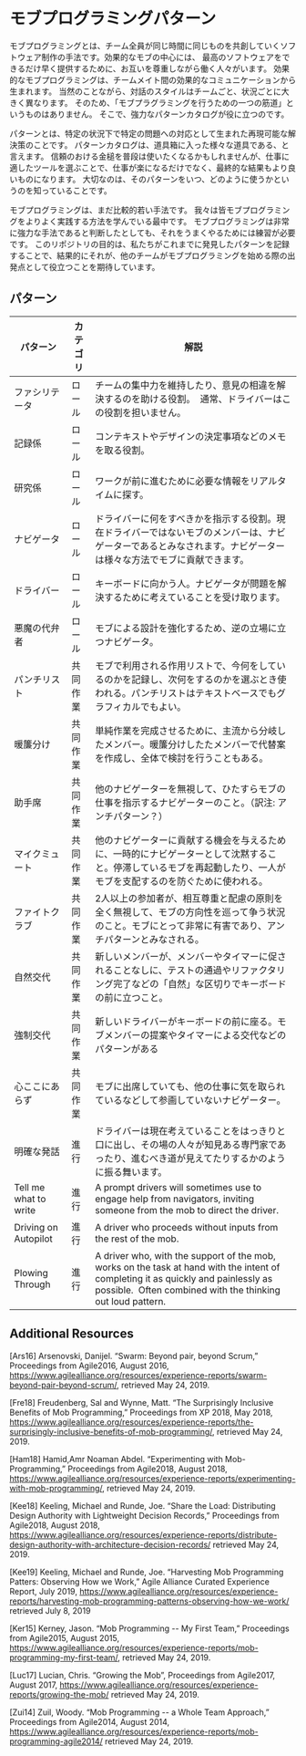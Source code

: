 # モブプログラミングパターン

モブプログラミングとは、チーム全員が同じ時間に同じものを共創していくソフトウェア制作の手法です。効果的なモブの中心には、
最高のソフトウェアをできるだけ早く提供するために、お互いを尊重しながら働く人々がいます。
効果的なモブプログラミングは、チームメイト間の効果的なコミュニケーションから生まれます。 
当然のことながら、対話のスタイルはチームごと、状況ごとに大きく異なります。 そのため、「モブプラグラミングを行うための一つの筋道」というものはありません。 
そこで、強力なパターンカタログが役に立つのです。

パターンとは、特定の状況下で特定の問題への対応として生まれた再現可能な解決策のことです。 パターンカタログは、道具箱に入った様々な道具である、と言えます。
信頼のおける金槌を普段は使いたくなるかもしれませんが、仕事に適したツールを選ぶことで、仕事が楽になるだけでなく、最終的な結果もより良いものになります。 
大切なのは、そのパターンをいつ、どのように使うかというのを知っていることです。

モブプログラミングは、まだ比較的若い手法です。 我々は皆モブプログラミングをよりよく実践する方法を学んでいる最中です。
モブプログラミングは非常に強力な手法であると判断したとしても、それをうまくやるためには練習が必要です。 
このリポジトリの目的は、私たちがこれまでに発見したパターンを記録することで、結果的にそれが、他のチームがモブプログラミングを始める際の出発点として役立つことを期待しています。

## パターン

| パターン                     | カテゴリ      | 解説                                                                                                                                                                                                                              |
|----------------------------|---------------|-----------------------------------------------------------------------------------------------------------------------------------------------------------------------------------------------------------------------------------|
| ファシリテータ                | ロール      | チームの集中力を維持したり、意見の相違を解決するのを助ける役割。  通常、ドライバーはこの役割を担いません。                                                                                             |
| 記録係                  | ロール      | コンテキストやデザインの決定事項などのメモを取る役割。                                                                                                                                            |
| 研究係                 | ロール      | ワークが前に進むために必要な情報をリアルタイムに探す。                                                                                                                                    |
| ナビゲータ                  | ロール      | ドライバーに何をすべきかを指示する役割。現在ドライバーではないモブのメンバーは、ナビゲーターであるとみなされます。ナビゲーターは様々な方法でモブに貢献できます。                                                                     |
| ドライバー                     | ロール      | キーボードに向かう人。ナビゲータが問題を解決するために考えていることを受け取ります。                                                    |
| 悪魔の代弁者           | ロール      | モブによる設計を強化するため、逆の立場に立つナビゲータ。|
| パンチリスト                 | 共同作業 | モブで利用される作用リストで、今何をしているのかを記録し、次何をするのかを選ぶとき使われる。パンチリストはテキストベースでもグラフィカルでもよい。
| 暖簾分け             | 共同作業 |単純作業を完成させるために、主流から分岐したメンバー。暖簾分けしたたメンバーで代替案を作成し、全体で検討を行うこともある。                                                     |
| 助手席             | 共同作業 | 他のナビゲーターを無視して、ひたすらモブの仕事を指示するナビゲーターのこと。（訳注: アンチパターン？）                                                                                                                                              |
| マイクミュート              | 共同作業 | 他のナビゲーターに貢献する機会を与えるために、一時的にナビゲーターとして沈黙すること。停滞しているモブを再起動したり、一人がモブを支配するのを防ぐために使われる。                           |
| ファイトクラブ                 | 共同作業 | 2人以上の参加者が、相互尊重と配慮の原則を全く無視して、モブの方向性を巡って争う状況のこと。モブにとって非常に有害であり、アンチパターンとみなされる。 |
| 自然交代               | 共同作業 | 新しいメンバーが、メンバーやタイマーに促されることなしに、テストの通過やリファクタリング完了などの「自然」な区切りでキーボードの前に立つこと。                                        |
| 強制交代                | 共同作業 | 新しいドライバーがキーボードの前に座る。モブメンバーの提案やタイマーによる交代などのパターンがある               |
| 心ここにあらず | 共同作業 | モブに出席していても、他の仕事に気を取られているなどして参画していないナビゲーター。                                                                                     |
| 明確な発話          | 進行       | ドライバーは現在考えていることをはっきりと口に出し、その場の人々が知見ある専門家であったり、進むべき道が見えてたりするかのように振る舞います。                                                                                                              |
| Tell me what to write      | 進行       | A prompt drivers will sometimes use to engage help from navigators, inviting someone from the mob to direct the driver.                                                                                                           |
| Driving on Autopilot       | 進行       | A driver who proceeds without inputs from the rest of the mob.                                                                                                                                                                    |
| Plowing Through            | 進行       | A driver who, with the support of the mob, works on the task at hand with the intent of completing it as quickly and painlessly as possible.  Often combined with the thinking out loud pattern.                                  |




## Additional Resources

[Ars16] Arsenovski, Danijel.  “Swarm: Beyond pair, beyond Scrum,”
Proceedings from Agile2016, August 2016,
https://www.agilealliance.org/resources/experience-reports/swarm-beyond-pair-beyond-scrum/, retrieved May 24, 2019.

[Fre18] Freudenberg, Sal and Wynne, Matt. “The Surprisingly Inclusive Benefits of Mob Programming,”
Proceedings from XP 2018, May 2018,
https://www.agilealliance.org/resources/experience-reports/the-surprisingly-inclusive-benefits-of-mob-programming/, retrieved May 24, 2019.

[Ham18] Hamid,Amr Noaman Abdel. “Experimenting with Mob-Programming,”
Proceedings from Agile2018, August 2018,
https://www.agilealliance.org/resources/experience-reports/experimenting-with-mob-programming/, retrieved May 24, 2019.

[Kee18] Keeling, Michael and Runde, Joe. “Share the Load: Distributing Design Authority with Lightweight Decision Records,” 
Proceedings from Agile2018, August 2018,
https://www.agilealliance.org/resources/experience-reports/distribute-design-authority-with-architecture-decision-records/ retrieved May 24, 2019.

[Kee19] Keeling, Michael and Runde, Joe. “Harvesting Mob Programming Patters: Observing How we Work,”
Agile Alliance Curated Experience Report, July 2019,
https://www.agilealliance.org/resources/experience-reports/harvesting-mob-programming-patterns-observing-how-we-work/ retrieved July 8, 2019

[Ker15] Kerney, Jason. “Mob Programming -- My First Team,”
Proceedings from Agile2015, August 2015,
https://www.agilealliance.org/resources/experience-reports/mob-programming-my-first-team/, retrieved May 24, 2019.

[Luc17] Lucian, Chris. “Growing the Mob”,
Proceedings from Agile2017, August 2017, 
https://www.agilealliance.org/resources/experience-reports/growing-the-mob/ retrieved May 24, 2019.

[Zui14] Zuil, Woody. “Mob Programming -- a Whole Team Approach,”
Proceedings from Agile2014, August 2014,
https://www.agilealliance.org/resources/experience-reports/mob-programming-agile2014/ retrieved May 24, 2019.
